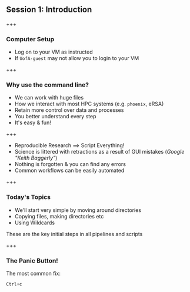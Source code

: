 ## Session 1: Introduction

+++

### Computer Setup

- Log on to your VM as instructed
- If `UofA-guest` may not allow you to login to your VM

+++

### Why use the command line?

- We can work with huge files
- How we interact with most HPC systems (e.g. `phoenix`, eRSA)
- Retain more control over data and processes
- You better understand every step
- It's easy & fun!

+++

- Reproducible Research $\implies$ Script Everything!
- Science is littered with retractions as a result of GUI mistakes (*Google "Keith Baggerly"*)
- Nothing is forgotten & you can find any errors
- Common workflows can be easily automated

+++

### Today's Topics

- We'll start very simple by moving around directories
- Copying files, making directories etc
- Using Wildcards

These are the key initial steps in all pipelines and scripts

+++

### The Panic Button!

The most common fix:
```
Ctrl+c
```

